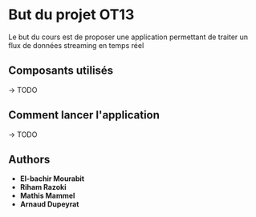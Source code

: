 # But du projet OT13

Le but du cours est de proposer une application permettant de traiter un flux de données streaming en temps réel

## Composants utilisés
-> TODO

## Comment lancer l'application
-> TODO

## Authors

* **El-bachir Mourabit**
* **Riham Razoki**
* **Mathis Mammel**
* **Arnaud Dupeyrat**
